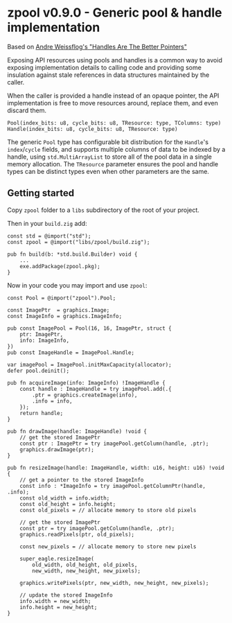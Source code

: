 # zpool v0.9.0 - Generic pool & handle implementation

Based on [Andre Weissflog's "Handles Are The Better Pointers"](https://floooh.github.io/2018/06/17/handles-vs-pointers.html)

Exposing API resources using pools and handles is a common way to avoid exposing
implementation details to calling code and providing some insulation against
stale references in data structures maintained by the caller.

When the caller is provided a handle instead of an opaque pointer, the API
implementation is free to move resources around, replace them, and even discard
them.

```zig
Pool(index_bits: u8, cycle_bits: u8, TResource: type, TColumns: type)
Handle(index_bits: u8, cycle_bits: u8, TResource: type)
```

The generic `Pool` type has configurable bit distribution for the
`Handle`'s `index`/`cycle` fields, and supports multiple columns of data to 
be indexed by a handle, using `std.MultiArrayList` to store all of the pool
data in a single memory allocation.  The `TResource` parameter ensures the pool
and handle types can be distinct types even when other parameters are the same.

## Getting started

Copy `zpool` folder to a `libs` subdirectory of the root of your project.

Then in your `build.zig` add:

```zig
const std = @import("std");
const zpool = @import("libs/zpool/build.zig");

pub fn build(b: *std.build.Builder) void {
    ...
    exe.addPackage(zpool.pkg);
}
```

Now in your code you may import and use `zpool`:

```zig
const Pool = @import("zpool").Pool;

const ImagePtr  = graphics.Image;
const ImageInfo = graphics.ImageInfo;

pub const ImagePool = Pool(16, 16, ImagePtr, struct {
    ptr: ImagePtr,
    info: ImageInfo,
})
pub const ImageHandle = ImagePool.Handle;
```

```zig
var imagePool = ImagePool.initMaxCapacity(allocator);
defer pool.deinit();
```

```zig
pub fn acquireImage(info: ImageInfo) !ImageHandle {
    const handle : ImageHandle = try imagePool.add(.{
        .ptr = graphics.createImage(info),
        .info = info,
    });
    return handle;
}

pub fn drawImage(handle: ImageHandle) !void {
    // get the stored ImagePtr
    const ptr : ImagePtr = try imagePool.getColumn(handle, .ptr);
    graphics.drawImage(ptr);
}

pub fn resizeImage(handle: ImageHandle, width: u16, height: u16) !void {
    // get a pointer to the stored ImageInfo
    const info : *ImageInfo = try imagePool.getColumnPtr(handle, .info);
    const old_width = info.width;
    const old_height = info.height;
    const old_pixels = // allocate memory to store old pixels

    // get the stored ImagePtr
    const ptr = try imagePool.getColumn(handle, .ptr);
    graphics.readPixels(ptr, old_pixels);

    const new_pixels = // allocate memory to store new pixels

    super_eagle.resizeImage(
        old_width, old_height, old_pixels,
        new_width, new_height, new_pixels);

    graphics.writePixels(ptr, new_width, new_height, new_pixels);

    // update the stored ImageInfo
    info.width = new_width;
    info.height = new_height;
}

```
